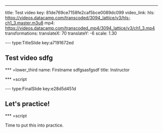 ---
title: Test video
key: 81de769ce7158fe2caf5bce0089dc099
video_link:
    hls: https://videos.datacamp.com/transcoded/3094_lattice/v3/hls-ch1_3.master.m3u8
    mp4: https://videos.datacamp.com/transcoded_mp4/3094_lattice/v3/ch1_3.mp4
transformations:
    translateX: 70
    translateY: -6
    scale: 1.30

--- type:TitleSlide key:a7191672ed
## Test video sdfg

*** =lower_third
name: Firstname sdfgsasfgsdf
title: Instructor

*** =script



--- type:FinalSlide key:e28d5d451d
## Let's practice!

*** =script

Time to put this into practice.

